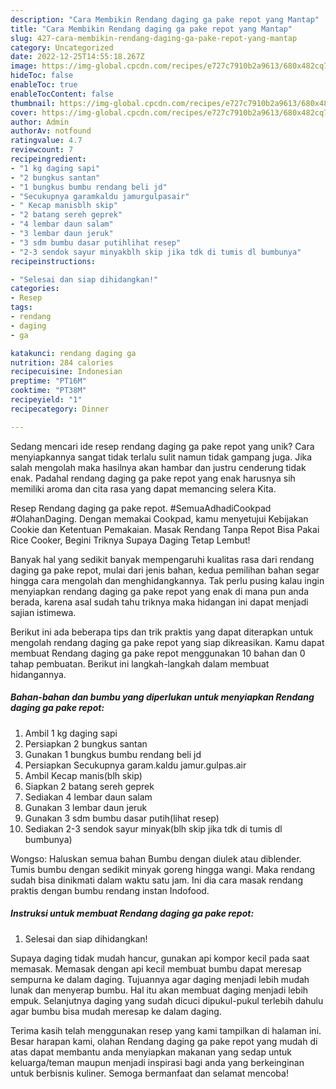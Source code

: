 ```yaml
---
description: "Cara Membikin Rendang daging ga pake repot yang Mantap"
title: "Cara Membikin Rendang daging ga pake repot yang Mantap"
slug: 427-cara-membikin-rendang-daging-ga-pake-repot-yang-mantap
category: Uncategorized
date: 2022-12-25T14:55:18.267Z
image: https://img-global.cpcdn.com/recipes/e727c7910b2a9613/680x482cq70/rendang-daging-ga-pake-repot-foto-resep-utama.jpg
hideToc: false
enableToc: true
enableTocContent: false
thumbnail: https://img-global.cpcdn.com/recipes/e727c7910b2a9613/680x482cq70/rendang-daging-ga-pake-repot-foto-resep-utama.jpg
cover: https://img-global.cpcdn.com/recipes/e727c7910b2a9613/680x482cq70/rendang-daging-ga-pake-repot-foto-resep-utama.jpg
author: Admin
authorAv: notfound
ratingvalue: 4.7
reviewcount: 7
recipeingredient:
- "1 kg daging sapi"
- "2 bungkus santan"
- "1 bungkus bumbu rendang beli jd"
- "Secukupnya garamkaldu jamurgulpasair"
- " Kecap manisblh skip"
- "2 batang sereh geprek"
- "4 lembar daun salam"
- "3 lembar daun jeruk"
- "3 sdm bumbu dasar putihlihat resep"
- "2-3 sendok sayur minyakblh skip jika tdk di tumis dl bumbunya"
recipeinstructions:

- "Selesai dan siap dihidangkan!"
categories:
- Resep
tags:
- rendang
- daging
- ga

katakunci: rendang daging ga 
nutrition: 284 calories
recipecuisine: Indonesian
preptime: "PT16M"
cooktime: "PT38M"
recipeyield: "1"
recipecategory: Dinner

---
```





Sedang mencari ide resep rendang daging ga pake repot yang unik? Cara menyiapkannya sangat tidak terlalu sulit namun tidak gampang juga. Jika salah mengolah maka hasilnya akan hambar dan justru cenderung tidak enak. Padahal rendang daging ga pake repot yang enak harusnya sih memiliki aroma dan cita rasa yang dapat memancing selera Kita.





Resep Rendang daging ga pake repot. #SemuaAdhadiCookpad #OlahanDaging. Dengan memakai Cookpad, kamu menyetujui Kebijakan Cookie dan Ketentuan Pemakaian. Masak Rendang Tanpa Repot Bisa Pakai Rice Cooker, Begini Triknya Supaya Daging Tetap Lembut!

Banyak hal yang sedikit banyak mempengaruhi kualitas rasa dari rendang daging ga pake repot, mulai dari jenis bahan, kedua pemilihan bahan segar hingga cara mengolah dan menghidangkannya. Tak perlu pusing kalau ingin menyiapkan rendang daging ga pake repot yang enak di mana pun anda berada, karena asal sudah tahu triknya maka hidangan ini dapat menjadi sajian istimewa.






Berikut ini ada beberapa tips dan trik praktis yang dapat diterapkan untuk mengolah rendang daging ga pake repot yang siap dikreasikan. Kamu dapat membuat Rendang daging ga pake repot menggunakan 10 bahan dan 0 tahap pembuatan. Berikut ini langkah-langkah dalam membuat hidangannya.

<!--inarticleads1-->

##### Bahan-bahan dan bumbu yang diperlukan untuk menyiapkan Rendang daging ga pake repot:

1. Ambil 1 kg daging sapi
1. Persiapkan 2 bungkus santan
1. Gunakan 1 bungkus bumbu rendang beli jd
1. Persiapkan Secukupnya garam.kaldu jamur.gulpas.air
1. Ambil  Kecap manis(blh skip)
1. Siapkan 2 batang sereh geprek
1. Sediakan 4 lembar daun salam
1. Gunakan 3 lembar daun jeruk
1. Gunakan 3 sdm bumbu dasar putih(lihat resep)
1. Sediakan 2-3 sendok sayur minyak(blh skip jika tdk di tumis dl bumbunya)


Wongso: Haluskan semua bahan Bumbu dengan diulek atau diblender. Tumis bumbu dengan sedikit minyak goreng hingga wangi. Maka rendang sudah bisa dinikmati dalam waktu satu jam. Ini dia cara masak rendang praktis dengan bumbu rendang instan Indofood. 

<!--inarticleads2-->

##### Instruksi untuk membuat Rendang daging ga pake repot:


1. Selesai dan siap dihidangkan!

Supaya daging tidak mudah hancur, gunakan api kompor kecil pada saat memasak. Memasak dengan api kecil membuat bumbu dapat meresap sempurna ke dalam daging. Tujuannya agar daging menjadi lebih mudah lunak dan menyerap bumbu. Hal itu akan membuat daging menjadi lebih empuk. Selanjutnya daging yang sudah dicuci dipukul-pukul terlebih dahulu agar bumbu bisa mudah meresap ke dalam daging. 

Terima kasih telah menggunakan resep yang kami tampilkan di halaman ini. Besar harapan kami, olahan Rendang daging ga pake repot yang mudah di atas dapat membantu anda menyiapkan makanan yang sedap untuk keluarga/teman maupun menjadi inspirasi bagi anda yang berkeinginan untuk berbisnis kuliner. Semoga bermanfaat dan selamat mencoba!
